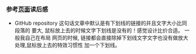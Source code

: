 ### 参考[页面](https://pages.github.com/)读后感
- GitHub repository 这句话文章中默认是有下划线的链接的并且文字大小比同段落的
要大, 鼠标放上去的时候文字下划线是没有的！感觉设计比价合适。 一般我自己在布局
网页的时候, 链接都会直接除掉下划线文字文字也没有做放大处理,鼠标放上去的特效习惯性
加一个下划线。
